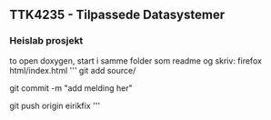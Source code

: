 ## TTK4235 - Tilpassede Datasystemer
### Heislab prosjekt
to open doxygen, start i samme folder som readme og skriv: firefox html/index.html 
'''
git add source/

git commit -m "add melding her"

git push origin eirikfix
'''

